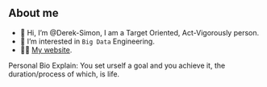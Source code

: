 ## About me

- 👋 Hi, I’m @Derek-Simon, I am a Target Oriented, Act-Vigorously person.
- 👀 I’m interested in `Big Data` Engineering.
- 👨‍💻‍ [My website](https://www.derekactions.com/).

Personal Bio Explain: You set urself a goal and you achieve it, the duration/process of which, is life.

<!---
Derek-Simon/Derek-Simon is a ✨ special ✨ repository because its `README.md` (this file) appears on your GitHub profile.
You can click the Preview link to take a look at your changes.
--->
